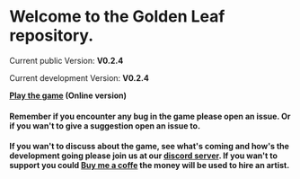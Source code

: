 # Welcome to the Golden Leaf repository.

Current public Version: **V0.2.4**

Current development Version: **V0.2.4**

**[Play the game](https://gampsi.github.io/GoldenLeaf/GoldenLeaf.html) (Online version)**

#### Remember if you encounter any bug in the game please open an issue. Or if you wan't to give a suggestion open an issue to.

#### If you wan't to discuss about the game, see what's coming and how's the development going please join us at our [discord server](https://discord.gg/q8R3AHzZCZ). If you wan't to support you could [Buy me a coffe](buymeacoffee.com/KhromaDev) the money will be used to hire an artist.
